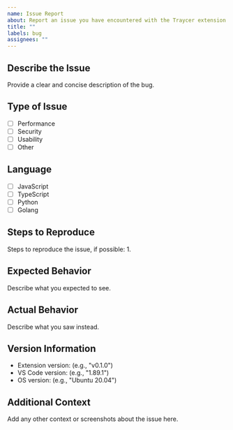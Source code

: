 ```yaml
---
name: Issue Report
about: Report an issue you have encountered with the Traycer extension for Visual Studio Code.
title: ""
labels: bug
assignees: ""
---
```


## Describe the Issue

Provide a clear and concise description of the bug.

## Type of Issue

- [ ] Performance
- [ ] Security
- [ ] Usability
- [ ] Other

## Language

- [ ] JavaScript
- [ ] TypeScript
- [ ] Python
- [ ] Golang

## Steps to Reproduce

Steps to reproduce the issue, if possible:
1.

## Expected Behavior

Describe what you expected to see.

## Actual Behavior

Describe what you saw instead.

## Version Information

- Extension version: (e.g., "v0.1.0")
- VS Code version: (e.g., "1.89.1")
- OS version: (e.g., "Ubuntu 20.04")

## Additional Context

Add any other context or screenshots about the issue here.
